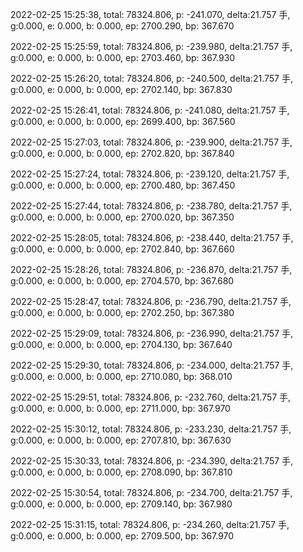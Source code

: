 2022-02-25 15:25:38, total: 78324.806, p: -241.070, delta:21.757 手, g:0.000, e: 0.000, b: 0.000, ep: 2700.290, bp: 367.670

2022-02-25 15:25:59, total: 78324.806, p: -239.980, delta:21.757 手, g:0.000, e: 0.000, b: 0.000, ep: 2703.460, bp: 367.930

2022-02-25 15:26:20, total: 78324.806, p: -240.500, delta:21.757 手, g:0.000, e: 0.000, b: 0.000, ep: 2702.140, bp: 367.830

2022-02-25 15:26:41, total: 78324.806, p: -241.080, delta:21.757 手, g:0.000, e: 0.000, b: 0.000, ep: 2699.400, bp: 367.560

2022-02-25 15:27:03, total: 78324.806, p: -239.900, delta:21.757 手, g:0.000, e: 0.000, b: 0.000, ep: 2702.820, bp: 367.840

2022-02-25 15:27:24, total: 78324.806, p: -239.120, delta:21.757 手, g:0.000, e: 0.000, b: 0.000, ep: 2700.480, bp: 367.450

2022-02-25 15:27:44, total: 78324.806, p: -238.780, delta:21.757 手, g:0.000, e: 0.000, b: 0.000, ep: 2700.020, bp: 367.350

2022-02-25 15:28:05, total: 78324.806, p: -238.440, delta:21.757 手, g:0.000, e: 0.000, b: 0.000, ep: 2702.840, bp: 367.660

2022-02-25 15:28:26, total: 78324.806, p: -236.870, delta:21.757 手, g:0.000, e: 0.000, b: 0.000, ep: 2704.570, bp: 367.680

2022-02-25 15:28:47, total: 78324.806, p: -236.790, delta:21.757 手, g:0.000, e: 0.000, b: 0.000, ep: 2702.250, bp: 367.380

2022-02-25 15:29:09, total: 78324.806, p: -236.990, delta:21.757 手, g:0.000, e: 0.000, b: 0.000, ep: 2704.130, bp: 367.640

2022-02-25 15:29:30, total: 78324.806, p: -234.000, delta:21.757 手, g:0.000, e: 0.000, b: 0.000, ep: 2710.080, bp: 368.010

2022-02-25 15:29:51, total: 78324.806, p: -232.760, delta:21.757 手, g:0.000, e: 0.000, b: 0.000, ep: 2711.000, bp: 367.970

2022-02-25 15:30:12, total: 78324.806, p: -233.230, delta:21.757 手, g:0.000, e: 0.000, b: 0.000, ep: 2707.810, bp: 367.630

2022-02-25 15:30:33, total: 78324.806, p: -234.390, delta:21.757 手, g:0.000, e: 0.000, b: 0.000, ep: 2708.090, bp: 367.810

2022-02-25 15:30:54, total: 78324.806, p: -234.700, delta:21.757 手, g:0.000, e: 0.000, b: 0.000, ep: 2709.140, bp: 367.980

2022-02-25 15:31:15, total: 78324.806, p: -234.260, delta:21.757 手, g:0.000, e: 0.000, b: 0.000, ep: 2709.500, bp: 367.970